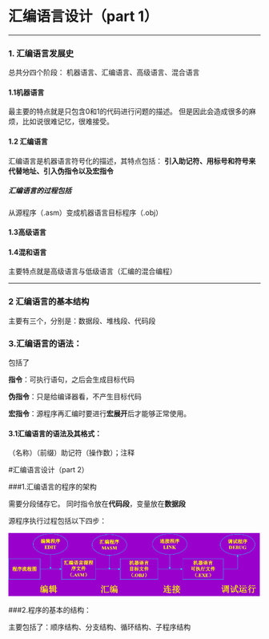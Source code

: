 # 汇编语言设计（part 1）
***
### 1. 汇编语言发展史
总共分四个阶段：
机器语言、汇编语言、高级语言、混合语言

#### 1.1机器语言
最主要的特点就是只包含0和1的代码进行问题的描述。
但是因此会造成很多的麻烦，比如说很难记忆，很难接受。

#### 1.2 汇编语言
汇编语言是机器语言符号化的描述，其特点包括：
**引入助记符、用标号和符号来代替地址、引入伪指令以及宏指令**

##### 汇编语言的过程包括

从源程序（.asm）变成机器语言目标程序（.obj）

#### 1.3高级语言
#### 1.4混和语言
主要特点就是高级语言与低级语言（汇编的混合编程）

***

### 2 汇编语言的基本结构
主要有三个，分别是：数据段、堆栈段、代码段

### 3.汇编语言的语法：

包括了

**指令**：可执行语句，之后会生成目标代码

**伪指令**：只是给编译器看，不产生目标代码

**宏指令**：源程序再汇编时要进行**宏展开**后才能够正常使用。

#### 3.1汇编语言的语法及其格式：
（名称）（前缀）助记符（操作数）；注释

#汇编语言设计（part 2）

###1.汇编语言的程序的架构

需要分段储存它。
同时指令放在**代码段**，变量放在**数据段**

源程序执行过程包括以下四步：

![执行过程四步曲](https://github.com/jasonzhou123/coursenote-asm-XJTU/blob/master/chapter4/figures/1.png?raw=true)

###2.程序的基本的结构：

主要包括了：顺序结构、分支结构、循环结构、子程序结构


